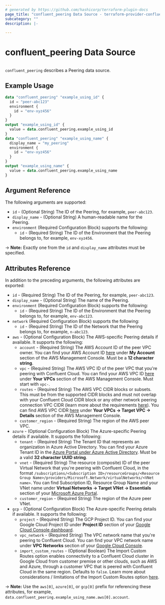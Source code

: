 ```yaml
---
# generated by https://github.com/hashicorp/terraform-plugin-docs
page_title: "confluent_peering Data Source - terraform-provider-confluent"
subcategory: ""
description: |-
  
---
```


# confluent_peering Data Source

<img src="https://img.shields.io/badge/Lifecycle%20Stage-Public%20Preview-%2300afba" alt="">

`confluent_peering` describes a Peering data source.

## Example Usage

```terraform
data "confluent_peering" "example_using_id" {
  id = "peer-abc123"
  environment {
    id = "env-xyz456"
  }
}
output "example_using_id" {
  value = data.confluent_peering.example_using_id
}
data "confluent_peering" "example_using_name" {
  display_name = "my_peering"
  environment {
    id = "env-xyz456"
  }
}
output "example_using_name" {
  value = data.confluent_peering.example_using_name
}
```

<!-- schema generated by tfplugindocs -->
## Argument Reference

The following arguments are supported:

- `id` - (Optional String) The ID of the Peering, for example, `peer-abc123`.
- `display_name` - (Optional String) A human-readable name for the Peering.
- `environment` (Required Configuration Block) supports the following:
  - `id` - (Required String) The ID of the Environment that the Peering belongs to, for example, `env-xyz456`.

-> **Note:** Exactly one from the `id` and `display_name` attributes must be specified.

## Attributes Reference

In addition to the preceding arguments, the following attributes are exported:

- `id` - (Required String) The ID of the Peering, for example, `peer-abc123`.
- `display_name` - (Optional String) The name of the Peering.
- `environment` (Required Configuration Block) supports the following:
  - `id` - (Required String) The ID of the Environment that the Peering belongs to, for example, `env-abc123`.
- `network` (Required Configuration Block) supports the following:
  - `id` - (Required String) The ID of the Network that the Peering belongs to, for example, `n-abc123`.
- `aws` - (Optional Configuration Block) The AWS-specific Peering details if available. It supports the following:
  - `account` - (Required String) The AWS Account ID of the peer VPC owner. You can find your AWS Account ID [here](https://console.aws.amazon.com/billing/home?#/account) under **My Account** section of the AWS Management Console. Must be a **12 character string**.
  - `vpc` - (Required String) The AWS VPC ID of the peer VPC that you're peering with Confluent Cloud. You can find your AWS VPC ID [here](https://console.aws.amazon.com/vpc/) under **Your VPCs** section of the AWS Management Console. Must start with `vpc-`.
  - `routes` - (Required String) The AWS VPC CIDR blocks or subsets. This must be from the supported CIDR blocks and must not overlap with your Confluent Cloud CIDR block or any other network peering connection VPC CIDR (learn more about the requirements [here](https://docs.confluent.io/cloud/current/networking/peering/aws-peering.html#vpc-peering-on-aws)). You can find AWS VPC CIDR [here](https://console.aws.amazon.com/vpc/) under **Your VPCs -> Target VPC -> Details** section of the AWS Management Console.
  - `customer_region` - (Required String) The region of the AWS peer VPC.
- `azure` - (Optional Configuration Block) The Azure-specific Peering details if available. It supports the following:
  - `tenant` - (Required String) The Tenant ID that represents an organization in Azure Active Directory. You can find your Azure Tenant ID in the [Azure Portal under Azure Active Directory](https://portal.azure.com/#blade/Microsoft_AAD_IAM/ActiveDirectoryMenuBlade/Overview). Must be a valid **32 character UUID string**.
  - `vnet` - (Required String) The resource (composite) ID of the peer Virtual Network that you're peering with Confluent Cloud, in the format `/subscriptions/<Subscription ID>/resourceGroups/<Resource Group Name>/providers/Microsoft.Network/virtualNetworks/<VNet name>`. You can find Subscription ID, Resource Group Name and your VNet name under **Virtual Networks -> Target VNet -> Essentials** section of your [Microsoft Azure Portal](https://portal.azure.com/).
  - `customer_region` - (Required String) The region of the Azure peer VNet.
- `gcp` - (Optional Configuration Block) The Azure-specific Peering details if available. It supports the following:
  - `project` - (Required String) The GCP Project ID. You can find your Google Cloud Project ID under **Project ID** section of your [Google Cloud Console dashboard](https://console.cloud.google.com/home/dashboard).
  - `vpc_network` - (Required String) The VPC network name that you're peering to Confluent Cloud. You can find your VPC network name under **VPC Networks** section of your [Google Cloud Console](https://console.cloud.google.com/networking/networks/list).
  - `import_custom_routes` - (Optional Boolean) The Import Custom Routes option enables connectivity to a Confluent Cloud cluster in Google Cloud from customer premise or other clouds, such as AWS and Azure, through a customer VPC that is peered with Confluent Cloud in the same region. Defaults to `false`. Learn more about considerations / limitations of the Import Custom Routes option [here](https://docs.confluent.io/cloud/current/networking/peering/gcp-peering.html#import-custom-routes).

-> **Note:** Use the `aws[0]`, `azure[0]`, or `gcp[0]` prefix for referencing these attributes, for example, `data.confluent_peering.example_using_name.aws[0].account`.
